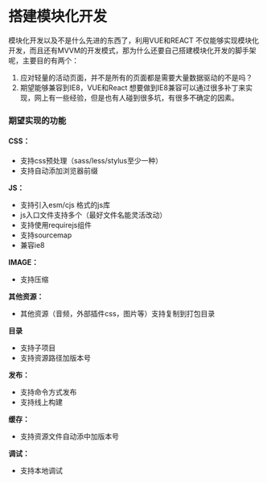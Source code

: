 # 搭建模块化开发

 模块化开发以及不是什么先进的东西了，利用VUE和REACT 不仅能够实现模块化开发，而且还有MVVM的开发模式，那为什么还要自己搭建模块化开发的脚手架呢，主要目的有两个：

1. 应对轻量的活动页面，并不是所有的页面都是需要大量数据驱动的不是吗？
2. 期望能够兼容到IE8，VUE和React 想要做到IE8兼容可以通过很多补丁来实现，网上有一些经验，但是也有人碰到很多坑，有很多不确定的因素。

### 期望实现的功能

#### CSS：

* 支持css预处理（sass/less/stylus至少一种）
* 支持自动添加浏览器前缀

**JS：**

* 支持引入esm/cjs 格式的js库
* js入口文件支持多个（最好文件名能灵活改动）
* 支持使用requirejs组件
* 支持sourcemap
* 兼容ie8

**IMAGE：**

* 支持压缩

**其他资源：**

* 其他资源（音频，外部插件css，图片等）支持复制到打包目录

**目录**

* 支持子项目
* 支持资源路径加版本号

**发布：**

* 支持命令方式发布
* 支持线上构建

**缓存：**

* 支持资源文件自动添中加版本号

**调试：**

* 支持本地调试





